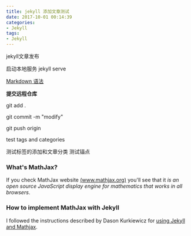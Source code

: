 ```yaml
---
title: jekyll 添加文章测试
date: 2017-10-01 00:14:39
categories:
- Jekyll
tags:
- Jekyll
---
```


jekyll文章发布

启动本地服务 jekyll serve 

[Markdown 语法](https://www.zybuluo.com/mdeditor)

**提交远程仓库**

 git add . 

 git commit -m "modify"

 git push origin

test tags and categories

测试标签的添加和文章分类 测试锚点

### What's MathJax?

If you check MathJax website [(www.mathjax.org)](http://www.mathjax.org/) you'll see
that it *is an open source JavaScript display engine for mathematics that works in all
browsers*.


### How to implement MathJax with Jekyll

I followed the instructions described by Dason Kurkiewicz for
[using Jekyll and Mathjax](http://dasonk.github.io/blog/2012/10/09/Using-Jekyll-and-Mathjax/).

